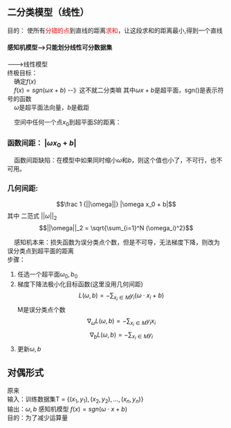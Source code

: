 ## 二分类模型（线性）
目的： 使所有<font color = "red">分错的点</font>到直线的距离<font color = "red">求和</font>，让这段求和的距离最小,得到一个直线

#### 感知机模型-->只能划分线性可分数据集
--->线性模型  
  终极目标：  
  &nbsp;&nbsp;&nbsp;&nbsp;确定$f(x)$  
&nbsp;&nbsp;&nbsp;&nbsp;$f(x) = sgn(\omega x + b)$ --》这不就二分类嘛  其中$\omega x + b$是超平面，sgn()是表示符号的函数  
&nbsp;&nbsp;&nbsp;&nbsp;$\omega$是超平面法向量，$b$是截距  

&nbsp;&nbsp;&nbsp;&nbsp;空间中任何一个点$x_0$到超平面$S$的距离：  
### 函数间距：  $|\omega x_0 + b|$  
&nbsp;&nbsp;&nbsp;&nbsp;函数间距缺陷：在模型中如果同时缩小$\omega$和$b$，则这个值也小了，不可行，也不可用。
### 几何间距:  
$$\frac 1 {||\omega||} |\omega x_0 + b|$$
其中 二范式  $||\omega||_2$
$$||\omega||_2 = \sqrt{\sum_{i=1}^N (\omega_i)^2}$$

&nbsp;&nbsp;&nbsp;&nbsp;感知机本来：损失函数为误分类点个数，但是不可导，无法梯度下降，则改为误分类点到超平面的距离  
步骤：  
1) 任选一个超平面$\omega_0 , b_0$
2) 梯度下降法极小化目标函数(这里没用几何间距)
   $$L( \omega , b )=-\sum_{x_i\in M }y_i(\omega\cdot x_i+b)$$
   M是误分类点个数
   $$\nabla_\omega L(\omega,b) = - \sum_{x_i\in M}y_i x_i$$
   $$\nabla_b L(\omega,b) = - \sum_{x_i\in M}y_i$$
3) 更新$\omega,b$


## 对偶形式
原来  
输入：训练数据集T = $\{(x_1,y_1),(x_2,y_2),...,(x_n,y_n)\}$  
输出：$\omega,b$  感知机模型 $f(x)=sgn(\omega\cdot x +b)$  
目的：为了减少运算量
